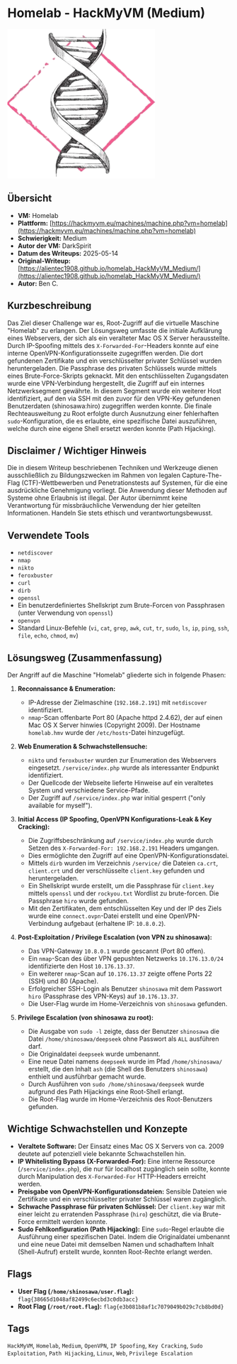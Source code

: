 # Homelab - HackMyVM (Medium)
 
![Homelab.png](Homelab.png)

## Übersicht

*   **VM:** Homelab
*   **Plattform:** [https://hackmyvm.eu/machines/machine.php?vm=homelab](https://hackmyvm.eu/machines/machine.php?vm=homelab)
*   **Schwierigkeit:** Medium
*   **Autor der VM:** DarkSpirit
*   **Datum des Writeups:** 2025-05-14
*   **Original-Writeup:** [https://alientec1908.github.io/homelab_HackMyVM_Medium/](https://alientec1908.github.io/homelab_HackMyVM_Medium/)
*   **Autor:** Ben C.

## Kurzbeschreibung

Das Ziel dieser Challenge war es, Root-Zugriff auf die virtuelle Maschine "Homelab" zu erlangen. Der Lösungsweg umfasste die initiale Aufklärung eines Webservers, der sich als ein veralteter Mac OS X Server herausstellte. Durch IP-Spoofing mittels des `X-Forwarded-For`-Headers konnte auf eine interne OpenVPN-Konfigurationsseite zugegriffen werden. Die dort gefundenen Zertifikate und ein verschlüsselter privater Schlüssel wurden heruntergeladen. Die Passphrase des privaten Schlüssels wurde mittels eines Brute-Force-Skripts geknackt. Mit den entschlüsselten Zugangsdaten wurde eine VPN-Verbindung hergestellt, die Zugriff auf ein internes Netzwerksegment gewährte. In diesem Segment wurde ein weiterer Host identifiziert, auf den via SSH mit den zuvor für den VPN-Key gefundenen Benutzerdaten (shinosawa:hiro) zugegriffen werden konnte. Die finale Rechteausweitung zu Root erfolgte durch Ausnutzung einer fehlerhaften `sudo`-Konfiguration, die es erlaubte, eine spezifische Datei auszuführen, welche durch eine eigene Shell ersetzt werden konnte (Path Hijacking).

## Disclaimer / Wichtiger Hinweis

Die in diesem Writeup beschriebenen Techniken und Werkzeuge dienen ausschließlich zu Bildungszwecken im Rahmen von legalen Capture-The-Flag (CTF)-Wettbewerben und Penetrationstests auf Systemen, für die eine ausdrückliche Genehmigung vorliegt. Die Anwendung dieser Methoden auf Systeme ohne Erlaubnis ist illegal. Der Autor übernimmt keine Verantwortung für missbräuchliche Verwendung der hier geteilten Informationen. Handeln Sie stets ethisch und verantwortungsbewusst.

## Verwendete Tools

*   `netdiscover`
*   `nmap`
*   `nikto`
*   `feroxbuster`
*   `curl`
*   `dirb`
*   `openssl`
*   Ein benutzerdefiniertes Shellskript zum Brute-Forcen von Passphrasen (unter Verwendung von `openssl`)
*   `openvpn`
*   Standard Linux-Befehle (`vi`, `cat`, `grep`, `awk`, `cut`, `tr`, `sudo`, `ls`, `ip`, `ping`, `ssh`, `file`, `echo`, `chmod`, `mv`)

## Lösungsweg (Zusammenfassung)

Der Angriff auf die Maschine "Homelab" gliederte sich in folgende Phasen:

1.  **Reconnaissance & Enumeration:**
    *   IP-Adresse der Zielmaschine (`192.168.2.191`) mit `netdiscover` identifiziert.
    *   `nmap`-Scan offenbarte Port 80 (Apache httpd 2.4.62), der auf einen Mac OS X Server hinwies (Copyright 2009). Der Hostname `homelab.hmv` wurde der `/etc/hosts`-Datei hinzugefügt.

2.  **Web Enumeration & Schwachstellensuche:**
    *   `nikto` und `feroxbuster` wurden zur Enumeration des Webservers eingesetzt. `/service/index.php` wurde als interessanter Endpunkt identifiziert.
    *   Der Quellcode der Webseite lieferte Hinweise auf ein veraltetes System und verschiedene Service-Pfade.
    *   Der Zugriff auf `/service/index.php` war initial gesperrt ("only available for myself").

3.  **Initial Access (IP Spoofing, OpenVPN Konfigurations-Leak & Key Cracking):**
    *   Die Zugriffsbeschränkung auf `/service/index.php` wurde durch Setzen des `X-Forwarded-For: 192.168.2.191` Headers umgangen.
    *   Dies ermöglichte den Zugriff auf eine OpenVPN-Konfigurationsdatei.
    *   Mittels `dirb` wurden im Verzeichnis `/service/` die Dateien `ca.crt`, `client.crt` und der verschlüsselte `client.key` gefunden und heruntergeladen.
    *   Ein Shellskript wurde erstellt, um die Passphrase für `client.key` mittels `openssl` und der `rockyou.txt` Wordlist zu brute-forcen. Die Passphrase `hiro` wurde gefunden.
    *   Mit den Zertifikaten, dem entschlüsselten Key und der IP des Ziels wurde eine `connect.ovpn`-Datei erstellt und eine OpenVPN-Verbindung aufgebaut (erhaltene IP: `10.8.0.2`).

4.  **Post-Exploitation / Privilege Escalation (von VPN zu shinosawa):**
    *   Das VPN-Gateway `10.8.0.1` wurde gescannt (Port 80 offen).
    *   Ein `nmap`-Scan des über VPN gepushten Netzwerks `10.176.13.0/24` identifizierte den Host `10.176.13.37`.
    *   Ein weiterer `nmap`-Scan auf `10.176.13.37` zeigte offene Ports 22 (SSH) und 80 (Apache).
    *   Erfolgreicher SSH-Login als Benutzer `shinosawa` mit dem Passwort `hiro` (Passphrase des VPN-Keys) auf `10.176.13.37`.
    *   Die User-Flag wurde im Home-Verzeichnis von `shinosawa` gefunden.

5.  **Privilege Escalation (von shinosawa zu root):**
    *   Die Ausgabe von `sudo -l` zeigte, dass der Benutzer `shinosawa` die Datei `/home/shinosawa/deepseek` ohne Passwort als `ALL` ausführen darf.
    *   Die Originaldatei `deepseek` wurde umbenannt.
    *   Eine neue Datei namens `deepseek` wurde im Pfad `/home/shinosawa/` erstellt, die den Inhalt `ash` (die Shell des Benutzers `shinosawa`) enthielt und ausführbar gemacht wurde.
    *   Durch Ausführen von `sudo /home/shinosawa/deepseek` wurde aufgrund des Path Hijackings eine Root-Shell erlangt.
    *   Die Root-Flag wurde im Home-Verzeichnis des Root-Benutzers gefunden.

## Wichtige Schwachstellen und Konzepte

*   **Veraltete Software:** Der Einsatz eines Mac OS X Servers von ca. 2009 deutete auf potenziell viele bekannte Schwachstellen hin.
*   **IP Whitelisting Bypass (X-Forwarded-For):** Eine interne Ressource (`/service/index.php`), die nur für localhost zugänglich sein sollte, konnte durch Manipulation des `X-Forwarded-For` HTTP-Headers erreicht werden.
*   **Preisgabe von OpenVPN-Konfigurationsdateien:** Sensible Dateien wie Zertifikate und ein verschlüsselter privater Schlüssel waren zugänglich.
*   **Schwache Passphrase für privaten Schlüssel:** Der `client.key` war mit einer leicht zu erratenden Passphrase (`hiro`) geschützt, die via Brute-Force ermittelt werden konnte.
*   **Sudo Fehlkonfiguration (Path Hijacking):** Eine `sudo`-Regel erlaubte die Ausführung einer spezifischen Datei. Indem die Originaldatei umbenannt und eine neue Datei mit demselben Namen und schadhaftem Inhalt (Shell-Aufruf) erstellt wurde, konnten Root-Rechte erlangt werden.

## Flags

*   **User Flag (`/home/shinosawa/user.flag`):** `flag{38665d1048af82499c6ecbd3c0db3acc}`
*   **Root Flag (`/root/root.flag`):** `flag{e3b081b8af1c7079049b029c7cb8bd0d}`

## Tags

`HackMyVM`, `Homelab`, `Medium`, `OpenVPN`, `IP Spoofing`, `Key Cracking`, `Sudo Exploitation`, `Path Hijacking`, `Linux`, `Web`, `Privilege Escalation`
